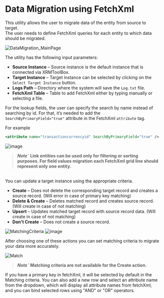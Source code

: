 # Data Migration using FetchXml

This utility allows the user to migrate data of the entity from source to target. \
The user needs to define FetchXml queries for each entity to which data should be migrated.   

![DataMigration_MainPage](https://github.com/BeverCRM/XrmToolBox-DataMigrationUsingFetchXml/assets/81231604/8376109d-d0e2-4da8-923d-9995fc2721a2)

The utility has the following input parameters: 

- **Source Instance** – Source instance is the default instance that is connected via XRMToolBox. 
- **Target Instance** – Target instance can be selected by clicking on the `Select Target Instance` button. 
- **Logs Path** – Directory where the system will save the `Log.txt` file. 
- **FetchXml Table** – Table to add FetchXml either by typing manually or selecting a file. 

For the lookup fields, the user can specify the search by name instead of searching by id. For that, it’s needed to add the `SearchByPrimaryField="true"` attribute in the FetchXml `attribute` tag. 

For example
```xml
<attribute name="transactioncurrencyid" SearchByPrimaryField="true" />
```
![image](https://github.com/BeverCRM/XrmToolBox-DataMigrationUsingFetchXml/assets/81231604/d544a030-8423-4420-93c6-4e85e31bff49)

> ***Note`*** **Link entities can be used only for filtering or sorting purposes. For field values migration each FetchXml grid line should represent only one entity.** 
<br/>
You can update a target instance using the appropriate criteria.

- **Create** – Does not delete the corresponding target record and creates a source record. (Will error in case of primary key matching)
- **Delete & Create** – Deletes matched record and creates source record. (Will create in case of not matching)
- **Upsert** – Updates matched target record with source record data. (Will create in case of not matching)
- **Don't Create** – Does not create a source record.

![MatchingCriteria](https://github.com/BeverCRM/XrmToolBox-DataMigrationUsingFetchXml/assets/81231604/ae276a7a-eade-4062-97ff-c1b6fd2191c1)
![image](https://github.com/BeverCRM/XrmToolBox-DataMigrationUsingFetchXml/assets/81231604/d0039c39-0b51-4339-8a14-8c01c656f341)

After choosing one of these actions you can set matching criteria to migrate your data more accurately.

![Match](https://github.com/BeverCRM/XrmToolBox-DataMigrationUsingFetchXml/assets/81231604/ef6ff7c5-bd9e-44a1-92c4-d26f40438d0f)

> ***Note`*** **Matching criteria are not available for the Create action.**

If you have a primary key in fetchXml, it will be selected by default in the Matching criteria.
You can also add a new row and select an attribute name from the dropdown, which will display all attribute names from fetchXml, and you can bind selected rows using "AND" or "OR" operators.
